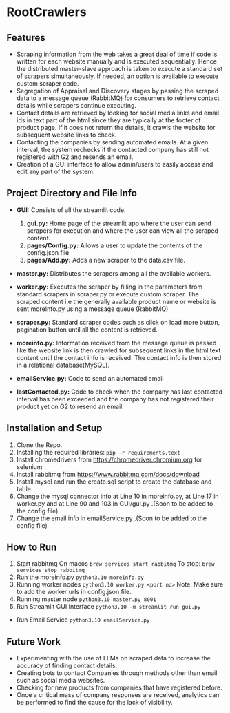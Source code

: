 # RootCrawlers

## Features

- Scraping information from the web takes a great deal of time if code is written for each website manually and is executed sequentially. Hence the distributed master-slave approach is taken to execute a standard set of scrapers simultaneously.
  If needed, an option is available to execute custom scraper code.
- Segregation of Appraisal and Discovery stages by passing the scraped data to a message queue (RabbitMQ) for consumers to retrieve contact details while scrapers continue executing. 
- Contact details are retrieved by looking for social media links and email ids in text part of the html since they are typically at the footer of product page. If it does not return the details, it crawls the website for subsequent website links to check.
- Contacting the companies by sending automated emails. At a given interval, the system rechecks if the contacted company has still not registered with G2 and resends an email.
- Creation of a GUI interface to allow admin/users to easily access and edit any part of the system.

## Project Directory and File Info

- **GUI:** Consists of all the streamlit code.
  
  1. **gui.py:** Home page of the streamlit app where the user can send scrapers for execution and where the user can view all the scraped content.
  2. **pages/Config.py:** Allows a user to update the contents of the config.json file
  3. **pages/Add.py:** Adds a new scraper to the data.csv file.
- **master.py:** Distributes the scrapers among all the available workers.
- **worker.py:** Executes the scraper by filling in the parameters from standard scrapers in scraper.py or execute custom scraper. The scraped content i.e the generally available product name or website is sent moreInfo.py using a message queue (RabbitMQ)
- **scraper.py:** Standard scraper codes such as click on load more button, pagination button until all the content is retrieved.
- **moreinfo.py:** Information received from the message queue is passed like the website link is then crawled for subsequent links in the html text content until the contact info is received. The contact info is then stored in a relational database(MySQL).
- **emailService.py:** Code to send an automated email
- **lastContacted.py:** Code to check when the company has last contacted interval has been exceeded and the company has not registered their product yet on G2 to resend an email.

## Installation and Setup

1. Clone the Repo.
2. Installing the required libraries:
   `pip -r requirements.text`
3. Install chromedrivers from https://chromedriver.chromium.org for selenium
4. Install rabbitmq from https://www.rabbitmq.com/docs/download
5. Install mysql and run the create.sql script to create the database and table.
6. Change the mysql connector info at Line 10 in moreinfo.py, at Line 17 in worker.py and at Line 90 and 103 in GUI/gui.py .(Soon to be added to the config file)
7. Change the email info in emailService.py .(Soon to be added to the config file)

## How to Run

1. Start rabbitmq
   On macos `brew services start rabbitmq`
   To stop: `brew services stop rabbitmq`
1. Run the moreinfo.py
   `python3.10 moreinfo.py`
1. Running worker nodes
   `python3.10 worker.py <port no>`
   Note: Make sure to add the worker urls in config.json file.
1. Running master node
   `python3.10 master.py 8001`
1. Run Streamlit GUI Interface
   `python3.10 -m streamlit run gui.py`

- Run Email Service
  `python3.10 emailService.py`

## Future Work

- Experimenting with the use of LLMs on scraped data to increase the accuracy of finding contact details.
- Creating bots to contact Companies through methods other than email such as social media websites.
- Checking for new products from companies that have registered before.
- Once a critical mass of company responses are received, analytics can be performed to find the cause for the lack of visibility.
